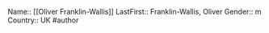 Name:: [[Oliver Franklin-Wallis]]
LastFirst:: Franklin-Wallis, Oliver
Gender:: m
Country:: UK
#author